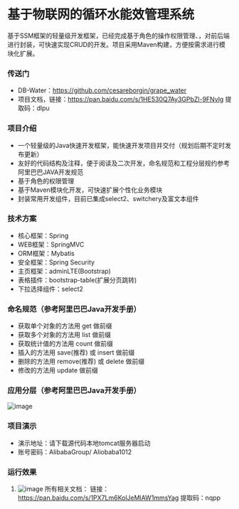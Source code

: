 # 基于物联网的循环水能效管理系统
基于SSM框架的轻量级开发框架，已经完成基于角色的操作权限管理、，对前后端进行封装，可快速实现CRUD的开发。项目采用Maven构建，方便按需求进行模块化扩展。
### 传送门
- DB-Water：https://github.com/cesareborgin/grape_water
- 项目文档，链接：https://pan.baidu.com/s/1HE530Q7Ay3GPbZl-9FNvlg 
提取码：dlpu
### 项目介绍
- 一个轻量级的Java快速开发框架，能快速开发项目并交付（规划后期不定时发布更新）
- 友好的代码结构及注释，便于阅读及二次开发，命名规范和工程分层规约参考阿里巴巴JAVA开发规范
- 基于角色的权限管理
- 基于Maven模块化开发，可快速扩展个性化业务模块
- 封装常用开发组件，目前已集成select2、switchery及富文本组件
### 技术方案
- 核心框架：Spring
- WEB框架：SpringMVC
- ORM框架：Mybatis
- 安全框架：Spring Security
- 主页框架：adminLTE(Bootstrap)
- 表格插件：bootstrap-table(扩展分页跳转)
- 下拉选择组件：select2
### 命名规范（参考阿里巴巴Java开发手册）
-  获取单个对象的方法用 get 做前缀
-  获取多个对象的方法用 list 做前缀
-  获取统计值的方法用 count 做前缀
-  插入的方法用 save(推荐) 或 insert 做前缀
-  删除的方法用 remove(推荐) 或 delete 做前缀
-  修改的方法用 update 做前缀
### 应用分层（参考阿里巴巴Java开发手册）
![image](https://images.gitee.com/uploads/images/2020/0104/001749_7396140d_562480.png)
### 项目演示
- 演示地址：请下载源代码本地tomcat服务器启动
- 账号密码：AlibabaGroup/ Aliobaba1012
### 运行效果
1. ![image](C:\Users\lzs18\Desktop\毕业设计\项目截图\360截图17290506145715.png)
所有相关文档：
  链接：https://pan.baidu.com/s/1PX7Lm6KolJeMlAW1mmsYag 
提取码：nqpp

